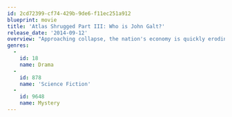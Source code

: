 ```yaml
---
id: 2cd72399-cf74-429b-9de6-f11ec251a912
blueprint: movie
title: 'Atlas Shrugged Part III: Who is John Galt?'
release_date: '2014-09-12'
overview: "Approaching collapse, the nation's economy is quickly eroding. As crime and fear take over the countryside, the government continues to exert its brutal force against the nation's most productive who are mysteriously vanishing - leaving behind a wake of despair. One man has the answer. One woman stands in his way. Some will stop at nothing to control him. Others will stop at nothing to save him. He swore by his life. They swore to find him."
genres:
  -
    id: 18
    name: Drama
  -
    id: 878
    name: 'Science Fiction'
  -
    id: 9648
    name: Mystery
---
```

